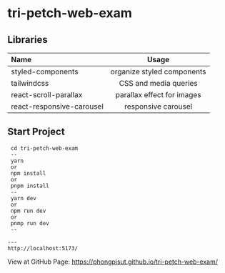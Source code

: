 # tri-petch-web-exam

## Libraries

| Name                      |           Usage            |
| :------------------------ | :------------------------: |
| styled-components         | organize styled components |
| tailwindcss               |   CSS and media queries    |
| react-scroll-parallax     | parallax effect for images |
| react-responsive-carousel |    responsive carousel     |

## Start Project

```
 cd tri-petch-web-exam
 --
 yarn
 or
 npm install
 or
 pnpm install
 --
 yarn dev
 or
 npm run dev
 or
 pnmp run dev
 --

---
http://localhost:5173/
```
View at GitHub Page: https://phongpisut.github.io/tri-petch-web-exam/
